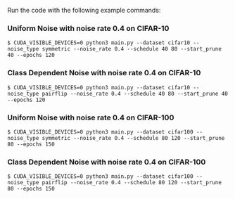 Run the code with the following example commands:<br>
###  Uniform Noise with noise rate 0.4 on CIFAR-10
```
$ CUDA_VISIBLE_DEVICES=0 python3 main.py --dataset cifar10 --noise_type symmetric --noise_rate 0.4 --schedule 40 80 --start_prune 40 --epochs 120
```
###  Class Dependent Noise with noise rate 0.4 on CIFAR-10
```
$ CUDA_VISIBLE_DEVICES=0 python3 main.py --dataset cifar10 --noise_type pairflip --noise_rate 0.4 --schedule 40 80 --start_prune 40 --epochs 120
```
###  Uniform Noise with noise rate 0.4 on CIFAR-100

```
$ CUDA_VISIBLE_DEVICES=0 python3 main.py --dataset cifar100 --noise_type symmetric --noise_rate 0.4 --schedule 80 120 --start_prune 80 --epochs 150
```
###  Class Dependent Noise with noise rate 0.4 on CIFAR-100

```
$ CUDA_VISIBLE_DEVICES=0 python3 main.py --dataset cifar100 --noise_type pairflip --noise_rate 0.4 --schedule 80 120 --start_prune 80 --epochs 150

